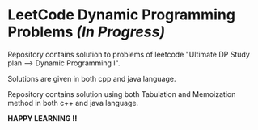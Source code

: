 # LeetCode Dynamic Programming Problems *(In Progress)*

Repository contains solution to problems of leetcode "Ultimate DP Study plan --> Dynamic Programming I".

Solutions are given in both cpp and java language.

Repository contains solution using both Tabulation and Memoization method in both c++ and java language.

**HAPPY LEARNING !!**
